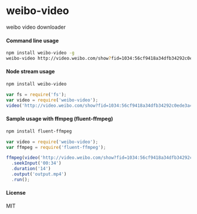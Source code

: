 # weibo-video
weibo video downloader
#### Command line usage
``` sh
npm install weibo-video -g
weibo-video http://video.weibo.com/show?fid=1034:56cf9418a34dfb34292c0ede3a4ea9a5 output.mp4
```
#### Node stream usage
``` sh
npm install weibo-video
```
``` javascript
var fs = require('fs');
var video = require('weibo-video');
video('http://video.weibo.com/show?fid=1034:56cf9418a34dfb34292c0ede3a4ea9a5').pipe(fs.createWriteStream('ouput.mp4'));
```

#### Sample usage with ffmpeg (fluent-ffmpeg)
``` sh
npm install fluent-ffmpeg
```

``` javascript
var video = require('weibo-video');
var ffmpeg = require('fluent-ffmpeg');

ffmpeg(video('http://video.weibo.com/show?fid=1034:56cf9418a34dfb34292c0ede3a4ea9a5'))
  .seekInput('00:34')
  .duration('14')
  .output('output.mp4')
  .run();
```
#### License
MIT
